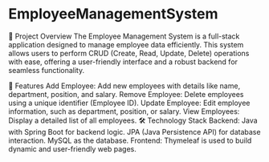 ﻿# EmployeeManagementSystem
📌 Project Overview
The Employee Management System is a full-stack application designed to manage employee data efficiently. This system allows users to perform CRUD (Create, Read, Update, Delete) operations with ease, offering a user-friendly interface and a robust backend for seamless functionality.

🔑 Features
Add Employee: Add new employees with details like name, department, position, and salary.
Remove Employee: Delete employees using a unique identifier (Employee ID).
Update Employee: Edit employee information, such as department, position, or salary.
View Employees: Display a detailed list of all employees.
🛠️ Technology Stack
Backend:
Java with Spring Boot for backend logic.
JPA (Java Persistence API) for database interaction.
MySQL as the database.
Frontend:
Thymeleaf is used to build dynamic and user-friendly web pages.
